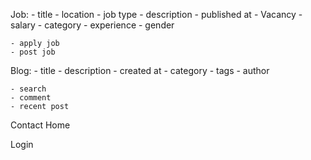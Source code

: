 Job:
    - title
    - location 
    - job type
    - description 
    - published at
    - Vacancy 
    - salary
    - category
    - experience
    - gender


    - apply job
    - post job

Blog:
    - title
    - description 
    - created at
    - category
    - tags
    - author

    - search 
    - comment 
    - recent post 

Contact
Home

Login